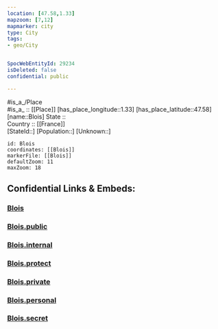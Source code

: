 ```yaml
---
location: [47.58,1.33] 
mapzoom: [7,12] 
mapmarker: city 
type: City
tags:
- geo/City


SpocWebEntityId: 29234
isDeleted: false
confidential: public

---
```

#is_a_/Place  
#is_a_ :: [[Place]] 
[has_place_longitude::1.33] 
[has_place_latitude::47.58] 
[name::Blois] 
State ::  
Country :: [[France]]  
[StateId::] 
[Population::] 
[Unknown::] 


```leaflet
id: Blois
coordinates: [[Blois]] 
markerFile: [[Blois]] 
defaultZoom: 11 
maxZoom: 18
```


## Confidential Links & Embeds: 

### [Blois](/_Standards/Earth/Continent/Europe/Europe~West/France/regions~France/Val_de_Loire/departments~Val_de_Loire/Loir-et-Cher/communes~Loir-et-Cher/Blois/cities~Blois/Blois.md) 

### [Blois.public](/_public/Earth/Continent/Europe/Europe~West/France/regions~France/Val_de_Loire/departments~Val_de_Loire/Loir-et-Cher/communes~Loir-et-Cher/Blois/cities~Blois/Blois.public.md) 

### [Blois.internal](/_internal/Earth/Continent/Europe/Europe~West/France/regions~France/Val_de_Loire/departments~Val_de_Loire/Loir-et-Cher/communes~Loir-et-Cher/Blois/cities~Blois/Blois.internal.md) 

### [Blois.protect](/_protect/Earth/Continent/Europe/Europe~West/France/regions~France/Val_de_Loire/departments~Val_de_Loire/Loir-et-Cher/communes~Loir-et-Cher/Blois/cities~Blois/Blois.protect.md) 

### [Blois.private](/_private/Earth/Continent/Europe/Europe~West/France/regions~France/Val_de_Loire/departments~Val_de_Loire/Loir-et-Cher/communes~Loir-et-Cher/Blois/cities~Blois/Blois.private.md) 

### [Blois.personal](/_personal/Earth/Continent/Europe/Europe~West/France/regions~France/Val_de_Loire/departments~Val_de_Loire/Loir-et-Cher/communes~Loir-et-Cher/Blois/cities~Blois/Blois.personal.md) 

### [Blois.secret](/_secret/Earth/Continent/Europe/Europe~West/France/regions~France/Val_de_Loire/departments~Val_de_Loire/Loir-et-Cher/communes~Loir-et-Cher/Blois/cities~Blois/Blois.secret.md)


